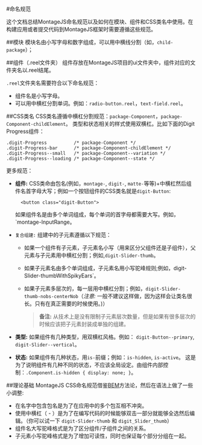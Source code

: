 #命名规范

这个文档总结MontageJS命名规范以及如何在模块、组件和CSS类名中使用。在构建应用或者提交代码到MontageJS框架时需要遵循这些规范。

##模块
模块名由小写字母和数字组成，可以用中横线分割（如，`child-package`）；

##组件（.reel文件夹）
组件存放在MontageJS项目的ui文件夹中，组件对应的文件夹名以.reel结尾。

`.reel`文件夹名需要符合以下命名规范：

* 组件名是小写字母。
* 可以用中横杠分割单词。例如：`radio-button.reel`，`text-field.reel`。

##CSS类名
CSS类名遵循中横杠分割规范：`package-Component`，`package-Component-childElement`。 类型和状态相关的样式使用双横杠。比如下面的Digit Progress组件：

	.digit-Progress          /* package-Component */
	.digit-Progress-bar      /* package-Component-childElement */
	.digit-Progress--small   /* package-Component--variation */
	.digit-Progress--loading /* package-Component--state */
	
更多规范：

* __组件:__ CSS类命由包名(例如，`montage-`, `digit-`, `matte-`等等)+中横杠然后组件名首字母大写；例如一个按钮组件的CSS类名就是`digit-Button`:

		<button class="digit-Button">
		
	如果组件名是由多个单词组成，每个单词的首字母都需要大写。例如，`montage-InputRange。
* `复合组建:` 组建中的子元素遵循以下规范：
	* 如果一个组件有子元素，子元素名小写（用来区分父组件还是子组件），父元素与子元素用中横杠分割；例如,`digit-Slider-thumb`。
	* 如果子元素名由多个单词组成，子元素名用小写驼峰规则;例如，digit-Slider-thumbWithSpikyEars`。
	* 如果子元素多层次的，每一层用中横杠分割；例如，`digit-Slider-thumb-nobs-centerNob`（_注意:_ 一般不建议这样做，因为这样会让类名很长。只有在真正需要的时候使用。)）
	
		>__备注:__ 从技术上是没有限制子元素层次数量，但是如果有很多层次的时候应该把子元素封装成单独的组建。
		
* __类型:__ 如果组件有几种类型，用双横杠风格。例如： `digit-Button--primary`, `digit-Slider--vertical`。
* __状态:__ 如果组件有几种状态，用`is-`前缀；例如：`is-hidden`, `is-active`。 这是为了说明组件有几种不同的状态，不应该全局设定。由组件内部控制：`.Component.is-hidden { display: none; }`。

##理论基础
MontageJS CSS命名规范借鉴[BEM](http://bem.info/method/)方法论，然后在语法上做了一些小调整:

* 在名字中包含包名是为了在应用中的多个包互相不冲突。
* 使用中横杠（ - ）是为了在编写代码的时候能够双击一部分就能够全选然后编辑。（你可以试一下 `digit-Slider-thumb` 和 `digit_Slider_thumb`）
* 组件名大写驼峰格式是为了区分组件/子组件之间的关系。
* 子元素小写驼峰格式是为了增加可读性，同时也保证每个部分分组在一起。